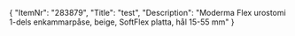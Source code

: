 {
  "ItemNr": "283879",
  "Title": "test",
  "Description": "Moderma Flex urostomi 1-dels enkammarpåse, beige, SoftFlex platta, hål 15-55 mm"
}